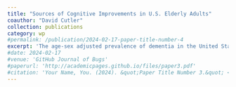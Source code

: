 ```yaml
---
title: "Sources of Cognitive Improvements in U.S. Elderly Adults"
coauthor: "David Cutler"
collection: publications
category: wp
#permalink: /publication/2024-02-17-paper-title-number-4
excerpt: 'The age-sex adjusted prevalence of dementia in the United States has declined by more than 30% since 2000. However, the underlying sources of this cognitive improvement remain unclear, in part because the etiology of cognitive decline is not well understood. In this paper, we study these patterns, focusing on two commonly hypothesized contributors to cognitive function: air pollution and education. Using the Health and Retirement Study (HRS) and quasi-experimental designs, we assess the importance of air pollution and education for improvements in cognitive function since 2000. To form exogenous measures of exposure to small particulate matter (PM2.5), we leverage plausibly exogenous changes in power plant emissions. We instrument for educational attainment by digitizing historical data on the timing of university openings across states. We find that both pollution and education affect cognition. A 1 standard deviation increase in same-year PM2.5 increases the probability of dementia by approximately 0.05 standard deviations (17% of the sample mean). An additional year of education decreases the probability of dementia by approximately 0.1 standard deviations (26% of the sample mean). These effects grow monotonically with age but show little systematic pattern by individuals’ genetic predisposition for Alzheimer’s disease. All else equal, we find that dementia rates are 25% lower than they would have been without these changes.'
#date: 2024-02-17
#venue: 'GitHub Journal of Bugs'
#paperurl: 'http://academicpages.github.io/files/paper3.pdf'
#citation: 'Your Name, You. (2024). &quot;Paper Title Number 3.&quot; <i>GitHub Journal of Bugs</i>. 1(3).'
---
```

